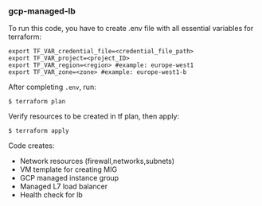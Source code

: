 ### gcp-managed-lb

To run this code, you have to create .env file with all essential variables for terraform:
```
export TF_VAR_credential_file=<credential_file_path>
export TF_VAR_project=<project_ID>
export TF_VAR_region=<region> #example: europe-west1
export TF_VAR_zone=<zone> #example: europe-west1-b
```

After completing `.env`, run:
```
$ terraform plan
```

Verify resources to be created in tf plan, then apply:
```
$ terraform apply
```

Code creates:
- Network resources (firewall,networks,subnets)
- VM template for creating MIG
- GCP managed instance group
- Managed L7 load balancer
- Health check for lb
